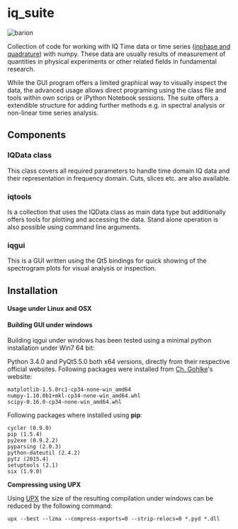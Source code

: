 iq_suite
============

![barion](https://raw.githubusercontent.com/xaratustrah/iq_suite/master/screenshot.png)

Collection of code for working with IQ Time data or time series ([inphase and quadrature](https://en.wikipedia.org/wiki/In-phase_and_quadrature_components)) with numpy. These data are usually results of measurement of quantities in physical experiments or other related fields in fundamental research.

While the GUI program offers a limited graphical way to visually inspect the data, the advanced usage allows direct programing using the class file and tools within own scrips or iPython Notebook sessions. The suite offers a extendible structure for adding further methods e.g. in spectral analysis or non-linear time series analysis.

## Components

### IQData class
This class covers all required parameters to handle time domain IQ data and their representation in frequency domain. Cuts, slices etc. are also available.

### iqtools
Is a collection that uses the IQData class as main data type but additionally offers tools for plotting and accessing the data. Stand alone operation is also possible using
command line arguments.

### iqgui
This is a GUI written using the Qt5 bindings for quick showing of the spectrogram plots for visual analysis or inspection.


## Installation

#### Usage under Linux and OSX

#### Building GUI under windows

Building iqgui under windows has been tested using a minimal python installation under Win7 64 bit:

Python 3.4.0 and PyQt5.5.0 both x64 versions, directly from their respective official websites. Following packages were installed from [Ch. Gohlke](http://www.lfd.uci.edu/~gohlke/pythonlibs/)'s website: 

    matplotlib-1.5.0rc1-cp34-none-win_amd64
    numpy-1.10.0b1+mkl-cp34-none-win_amd64.whl
    scipy-0.16.0-cp34-none-win_amd64.whl

Following packages where installed using **pip**:

    cycler (0.9.0)
    pip (1.5.4)
    py2exe (0.9.2.2)
    pyparsing (2.0.3)
    python-dateutil (2.4.2)
    pytz (2015.4)
    setuptools (2.1)
    six (1.9.0)

**Compressing using UPX**

Using [UPX](http://upx.sourceforge.net/) the size of the resulting compilation under windows can be reduced by the following command:

	upx --best --lzma --compress-exports=0 --strip-relocs=0 *.pyd *.dll

